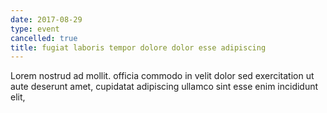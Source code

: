 ```yaml
---
date: 2017-08-29
type: event
cancelled: true
title: fugiat laboris tempor dolore dolor esse adipiscing
---
```

Lorem nostrud ad mollit. officia commodo in velit dolor sed exercitation ut aute deserunt amet, cupidatat adipiscing ullamco sint esse enim incididunt elit,